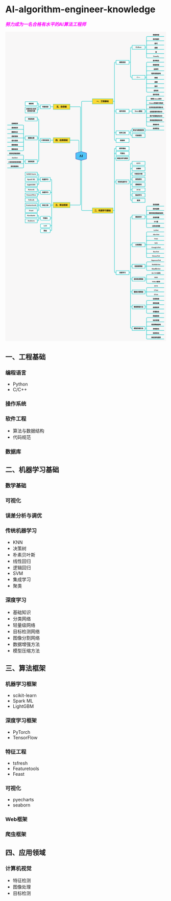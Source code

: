 # AI-algorithm-engineer-knowledge
<font color=Fuchsia> ***努力成为一名合格有水平的AI算法工程师*** </font>

![AI](https://github.com/ethan-sui/AI-algorithm-engineer-knowledge/blob/main/image/AI.png)

## 一、工程基础

### 编程语言
- Python
- C/C++
### 操作系统
### 软件工程
- 算法与数据结构
- 代码规范
### 数据库


## 二、机器学习基础
### 数学基础
### 可视化
### 误差分析与调优
### 传统机器学习
- KNN
- 决策树
- 朴素贝叶斯
- 线性回归
- 逻辑回归
- SVM
- 集成学习
- 聚类
### 深度学习
- 基础知识
- 分类网络
- 轻量级网络
- 目标检测网络
- 图像分割网络
- 数据增强方法
- 模型压缩方法

## 三、算法框架
### 机器学习框架
- scikit-learn
- Spark ML
- LightGBM
### 深度学习框架
- PyTorch
- TensorFlow
### 特征工程
- tsfresh
- Featuretools
- Feast
### 可视化
- pyecharts
- seaborn
### Web框架
### 爬虫框架

## 四、应用领域
### 计算机视觉
- 特征检测
- 图像处理
- 目标检测
